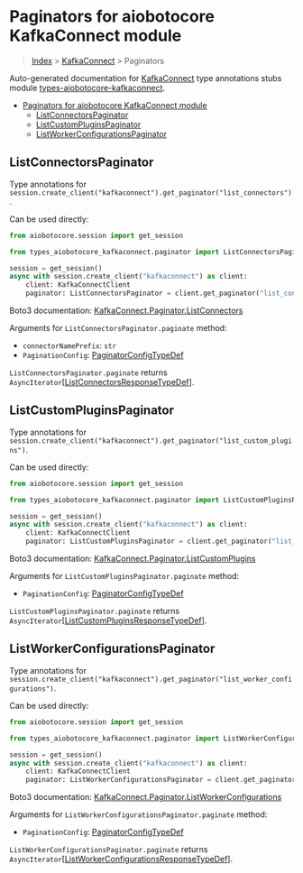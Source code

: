 <a id="paginators-for-aiobotocore-kafkaconnect-module"></a>

# Paginators for aiobotocore KafkaConnect module

> [Index](../README.md) > [KafkaConnect](./README.md) > Paginators

Auto-generated documentation for
[KafkaConnect](https://boto3.amazonaws.com/v1/documentation/api/latest/reference/services/kafkaconnect.html#KafkaConnect)
type annotations stubs module
[types-aiobotocore-kafkaconnect](https://pypi.org/project/types-aiobotocore-kafkaconnect/).

- [Paginators for aiobotocore KafkaConnect module](#paginators-for-aiobotocore-kafkaconnect-module)
  - [ListConnectorsPaginator](#listconnectorspaginator)
  - [ListCustomPluginsPaginator](#listcustompluginspaginator)
  - [ListWorkerConfigurationsPaginator](#listworkerconfigurationspaginator)

<a id="listconnectorspaginator"></a>

## ListConnectorsPaginator

Type annotations for
`session.create_client("kafkaconnect").get_paginator("list_connectors")`.

Can be used directly:

```python
from aiobotocore.session import get_session

from types_aiobotocore_kafkaconnect.paginator import ListConnectorsPaginator

session = get_session()
async with session.create_client("kafkaconnect") as client:
    client: KafkaConnectClient
    paginator: ListConnectorsPaginator = client.get_paginator("list_connectors")
```

Boto3 documentation:
[KafkaConnect.Paginator.ListConnectors](https://boto3.amazonaws.com/v1/documentation/api/latest/reference/services/kafkaconnect.html#KafkaConnect.Paginator.ListConnectors)

Arguments for `ListConnectorsPaginator.paginate` method:

- `connectorNamePrefix`: `str`
- `PaginationConfig`:
  [PaginatorConfigTypeDef](./type_defs.md#paginatorconfigtypedef)

`ListConnectorsPaginator.paginate` returns
`AsyncIterator`\[[ListConnectorsResponseTypeDef](./type_defs.md#listconnectorsresponsetypedef)\].

<a id="listcustompluginspaginator"></a>

## ListCustomPluginsPaginator

Type annotations for
`session.create_client("kafkaconnect").get_paginator("list_custom_plugins")`.

Can be used directly:

```python
from aiobotocore.session import get_session

from types_aiobotocore_kafkaconnect.paginator import ListCustomPluginsPaginator

session = get_session()
async with session.create_client("kafkaconnect") as client:
    client: KafkaConnectClient
    paginator: ListCustomPluginsPaginator = client.get_paginator("list_custom_plugins")
```

Boto3 documentation:
[KafkaConnect.Paginator.ListCustomPlugins](https://boto3.amazonaws.com/v1/documentation/api/latest/reference/services/kafkaconnect.html#KafkaConnect.Paginator.ListCustomPlugins)

Arguments for `ListCustomPluginsPaginator.paginate` method:

- `PaginationConfig`:
  [PaginatorConfigTypeDef](./type_defs.md#paginatorconfigtypedef)

`ListCustomPluginsPaginator.paginate` returns
`AsyncIterator`\[[ListCustomPluginsResponseTypeDef](./type_defs.md#listcustompluginsresponsetypedef)\].

<a id="listworkerconfigurationspaginator"></a>

## ListWorkerConfigurationsPaginator

Type annotations for
`session.create_client("kafkaconnect").get_paginator("list_worker_configurations")`.

Can be used directly:

```python
from aiobotocore.session import get_session

from types_aiobotocore_kafkaconnect.paginator import ListWorkerConfigurationsPaginator

session = get_session()
async with session.create_client("kafkaconnect") as client:
    client: KafkaConnectClient
    paginator: ListWorkerConfigurationsPaginator = client.get_paginator("list_worker_configurations")
```

Boto3 documentation:
[KafkaConnect.Paginator.ListWorkerConfigurations](https://boto3.amazonaws.com/v1/documentation/api/latest/reference/services/kafkaconnect.html#KafkaConnect.Paginator.ListWorkerConfigurations)

Arguments for `ListWorkerConfigurationsPaginator.paginate` method:

- `PaginationConfig`:
  [PaginatorConfigTypeDef](./type_defs.md#paginatorconfigtypedef)

`ListWorkerConfigurationsPaginator.paginate` returns
`AsyncIterator`\[[ListWorkerConfigurationsResponseTypeDef](./type_defs.md#listworkerconfigurationsresponsetypedef)\].

